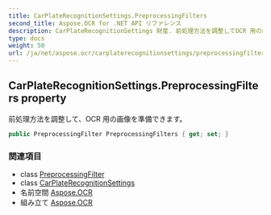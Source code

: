 ```yaml
---
title: CarPlateRecognitionSettings.PreprocessingFilters
second_title: Aspose.OCR for .NET API リファレンス
description: CarPlateRecognitionSettings 財産. 前処理方法を調整してOCR 用の画像を準備できます
type: docs
weight: 50
url: /ja/net/aspose.ocr/carplaterecognitionsettings/preprocessingfilters/
---
```

## CarPlateRecognitionSettings.PreprocessingFilters property

前処理方法を調整して、OCR 用の画像を準備できます。

```csharp
public PreprocessingFilter PreprocessingFilters { get; set; }
```

### 関連項目

* class [PreprocessingFilter](../../../aspose.ocr.models.preprocessingfilters/preprocessingfilter/)
* class [CarPlateRecognitionSettings](../)
* 名前空間 [Aspose.OCR](../../carplaterecognitionsettings/)
* 組み立て [Aspose.OCR](../../../)



